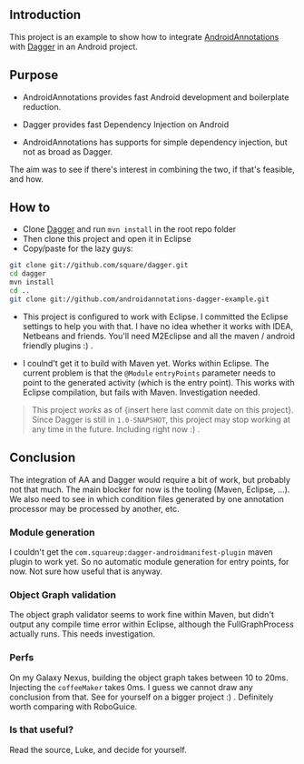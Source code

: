## Introduction

This project is an example to show how to integrate [AndroidAnnotations](http://androidannotations.org/) with [Dagger](https://github.com/square/dagger) in an Android project.

## Purpose

* AndroidAnnotations provides fast Android development and boilerplate reduction.

* Dagger provides fast Dependency Injection on Android

* AndroidAnnotations has supports for simple dependency injection, but not as broad as Dagger.

The aim was to see if there's interest in combining the two, if that's feasible, and how.

## How to

* Clone [Dagger](https://github.com/square/dagger) and run `mvn install` in the root repo folder
* Then clone this project and open it in Eclipse
* Copy/paste for the lazy guys:

```bash
git clone git://github.com/square/dagger.git
cd dagger
mvn install
cd ..
git clone git://github.com/androidannotations-dagger-example.git
```

* This project is configured to work with Eclipse. I committed the Eclipse settings to help you with that. I have no idea whether it works with IDEA, Netbeans and friends. You'll need M2Eclipse and all the maven / android friendly plugins :) .

* I coulnd't get it to build with Maven yet. Works within Eclipse. The current problem is that the `@Module` `entryPoints` parameter needs to point to the generated activity (which is the entry point). This works with Eclipse compilation, but fails with Maven. Investigation needed.

> This project *works* as of {insert here last commit date on this project}. Since Dagger is still in `1.0-SNAPSHOT`, this project may stop working at any time in the future. Including right now :) .

## Conclusion

The integration of AA and Dagger would require a bit of work, but probably not that much. The main blocker for now is the tooling (Maven, Eclipse, …). We also need to see in which condition files generated by one annotation processor may be processed by another, etc.

### Module generation

I couldn't get the `com.squareup:dagger-androidmanifest-plugin` maven plugin to work yet. So no automatic module generation for entry points, for now. Not sure how useful that is anyway.

### Object Graph validation

The object graph validator seems to work fine within Maven, but didn't output any compile time error within Eclipse, although the FullGraphProcess actually runs. This needs investigation.

### Perfs

On my Galaxy Nexus, building the object graph takes between 10 to 20ms. Injecting the `coffeeMaker` takes 0ms. I guess we cannot draw any conclusion from that. See for yourself on a bigger project :) . Definitely worth comparing with RoboGuice.

### Is that useful?

Read the source, Luke, and decide for yourself.

